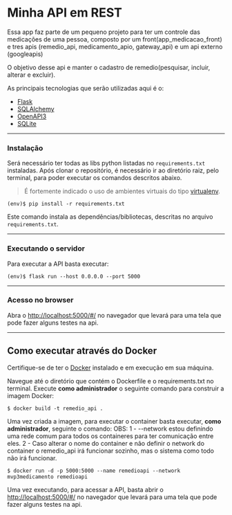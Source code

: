 # Minha API em REST

Essa app faz parte de um pequeno projeto para ter um controle das medicações de uma pessoa, composto por um front(app_medicacao_front) e tres apis (remedio_api, medicamento_apio, gateway_api) e um api externo (googleapis)

O objetivo desse api e manter o cadastro de remedio(pesquisar, incluir, alterar e excluir).

As principais tecnologias que serão utilizadas aqui é o:
 - [Flask](https://flask.palletsprojects.com/en/2.3.x/)
 - [SQLAlchemy](https://www.sqlalchemy.org/)
 - [OpenAPI3](https://swagger.io/specification/)
 - [SQLite](https://www.sqlite.org/index.html)

---
### Instalação


Será necessário ter todas as libs python listadas no `requirements.txt` instaladas.
Após clonar o repositório, é necessário ir ao diretório raiz, pelo terminal, para poder executar os comandos descritos abaixo.

> É fortemente indicado o uso de ambientes virtuais do tipo [virtualenv](https://virtualenv.pypa.io/en/latest/installation.html).

```
(env)$ pip install -r requirements.txt
```

Este comando instala as dependências/bibliotecas, descritas no arquivo `requirements.txt`.

---
### Executando o servidor


Para executar a API  basta executar:

```
(env)$ flask run --host 0.0.0.0 --port 5000
```


---
### Acesso no browser

Abra o [http://localhost:5000/#/](http://localhost:5000/#/) no navegador que levará para uma tela que pode fazer alguns testes na api.



---
## Como executar através do Docker

Certifique-se de ter o [Docker](https://docs.docker.com/engine/install/) instalado e em execução em sua máquina.

Navegue até o diretório que contém o Dockerfile e o requirements.txt no terminal.
Execute **como administrador** o seguinte comando para construir a imagem Docker:

```
$ docker build -t remedio_api .
```

Uma vez criada a imagem, para executar o container basta executar, **como administrador**, seguinte o comando:
OBS: 1 - --network estou definindo uma rede comum para todos os containeres para ter comunicação entre eles.
     2 - Caso alterar o nome do container e não definir o network do container o remedio_api irá funcionar sozinho, mas o sistema como todo não irá funcionar. 

```
$ docker run -d -p 5000:5000 --name remedioapi --network mvp3medicamento remedioapi
```

Uma vez executando, para acessar a API, basta abrir o [http://localhost:5000/#/](http://localhost:5000/#/) no navegador que levará para uma tela que pode fazer alguns testes na api.


